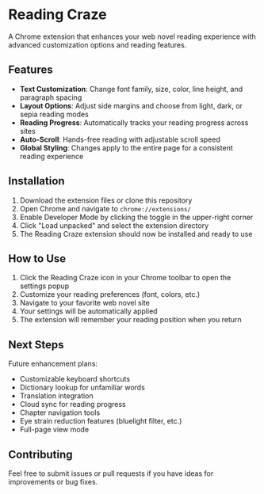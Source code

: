 # Reading Craze

A Chrome extension that enhances your web novel reading experience with advanced customization options and reading features.

## Features

- **Text Customization**: Change font family, size, color, line height, and paragraph spacing
- **Layout Options**: Adjust side margins and choose from light, dark, or sepia reading modes
- **Reading Progress**: Automatically tracks your reading progress across sites
- **Auto-Scroll**: Hands-free reading with adjustable scroll speed
- **Global Styling**: Changes apply to the entire page for a consistent reading experience

## Installation

1. Download the extension files or clone this repository
2. Open Chrome and navigate to `chrome://extensions/`
3. Enable Developer Mode by clicking the toggle in the upper-right corner
4. Click "Load unpacked" and select the extension directory
5. The Reading Craze extension should now be installed and ready to use

## How to Use

1. Click the Reading Craze icon in your Chrome toolbar to open the settings popup
2. Customize your reading preferences (font, colors, etc.)
3. Navigate to your favorite web novel site
4. Your settings will be automatically applied
5. The extension will remember your reading position when you return

## Next Steps

Future enhancement plans:

- Customizable keyboard shortcuts
- Dictionary lookup for unfamiliar words
- Translation integration
- Cloud sync for reading progress
- Chapter navigation tools
- Eye strain reduction features (bluelight filter, etc.)
- Full-page view mode

## Contributing

Feel free to submit issues or pull requests if you have ideas for improvements or bug fixes.


